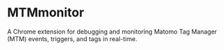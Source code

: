 # MTMmonitor
A Chrome extension for debugging and monitoring Matomo Tag Manager (MTM) events, triggers, and tags in real-time.
